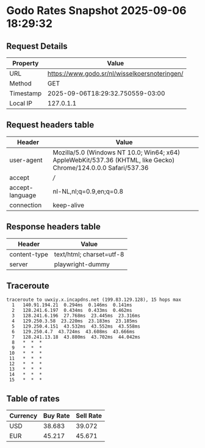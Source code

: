 # Godo Rates Snapshot 2025-09-06 18:29:32
## Request Details

| Property | Value |
|----------|-------|
| URL | https://www.godo.sr/nl/wisselkoersnoteringen/ |
| Method | GET |
| Timestamp | 2025-09-06T18:29:32.750559-03:00 |
| Local IP | 127.0.1.1 |
    
## Request headers table

| Header | Value |
|--------|-------|
| user-agent | Mozilla/5.0 (Windows NT 10.0; Win64; x64) AppleWebKit/537.36 (KHTML, like Gecko) Chrome/124.0.0.0 Safari/537.36 |
| accept | */* |
| accept-language | nl-NL,nl;q=0.9,en;q=0.8 |
| connection | keep-alive |

    
## Response headers table
| Header | Value |
|--------|-------|
| content-type | text/html; charset=utf-8 |
| server | playwright-dummy |

## Traceroute 

```
traceroute to uwxiy.x.incapdns.net (199.83.129.128), 15 hops max
  1   140.91.194.21  0.294ms  0.146ms  0.141ms 
  2   128.241.6.197  0.434ms  0.433ms  0.462ms 
  3   128.241.6.196  27.768ms  23.445ms  23.316ms 
  4   129.250.3.58  23.220ms  23.183ms  23.185ms 
  5   129.250.4.151  43.532ms  43.552ms  43.558ms 
  6   129.250.4.7  43.724ms  43.608ms  43.666ms 
  7   128.241.13.18  43.880ms  43.702ms  44.042ms 
  8   *  *  * 
  9   *  *  * 
 10   *  *  * 
 11   *  *  * 
 12   *  *  * 
 13   *  *  * 
 14   *  *  * 
 15   *  *  * 

```


## Table of rates

| Currency | Buy Rate | Sell Rate |
|----------|----------|-----------|
| USD | 38.683 | 39.072 |
| EUR | 45.217 | 45.671 |
